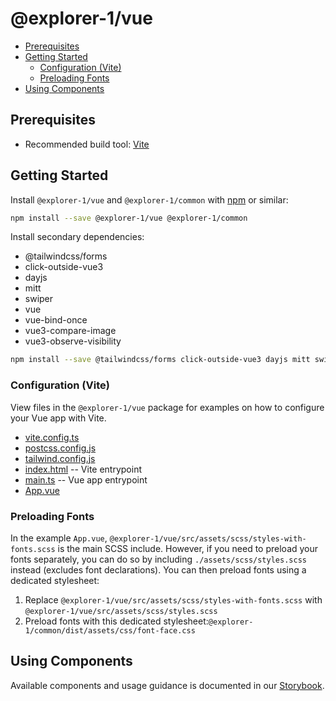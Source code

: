 # @explorer-1/vue

- [Prerequisites](#prerequisites)
- [Getting Started](#getting-started)
  - [Configuration (Vite)](#configuration-vite)
  - [Preloading Fonts](#preloading-fonts)
- [Using Components](#using-components)

## Prerequisites

- Recommended build tool: [Vite](https://vite.dev/)

## Getting Started

Install `@explorer-1/vue` and `@explorer-1/common` with [npm](https://www.npmjs.com/) or similar:

```bash
npm install --save @explorer-1/vue @explorer-1/common
```

Install secondary dependencies:

- @tailwindcss/forms
- click-outside-vue3
- dayjs
- mitt
- swiper
- vue
- vue-bind-once
- vue3-compare-image
- vue3-observe-visibility

```bash
npm install --save @tailwindcss/forms click-outside-vue3 dayjs mitt swiper vue vue-bind-once vue3-compare-image vue3-observe-visibility
```

### Configuration (Vite)

View files in the `@explorer-1/vue` package for examples on how to configure your Vue app with Vite.

- [vite.config.ts](./vite.config.ts)
- [postcss.config.js](./postcss.config.js)
- [tailwind.config.js](./tailwind.config.js)
- [index.html](./index.html) -- Vite entrypoint
- [main.ts](./src/main.ts) -- Vue app entrypoint
- [App.vue](./src/App.vue)

### Preloading Fonts

In the example `App.vue`, `@explorer-1/vue/src/assets/scss/styles-with-fonts.scss` is the main SCSS include. However, if you need to preload your fonts separately, you can do so by including `./assets/scss/styles.scss` instead (excludes font declarations). You can then preload fonts using a dedicated stylesheet:

1. Replace `@explorer-1/vue/src/assets/scss/styles-with-fonts.scss` with `@explorer-1/vue/src/assets/scss/styles.scss`
2. Preload fonts with this dedicated stylesheet:`@explorer-1/common/dist/assets/css/font-face.css`

## Using Components

Available components and usage guidance is documented in our [Storybook](https://nasa-jpl.github.io/explorer-1/).
